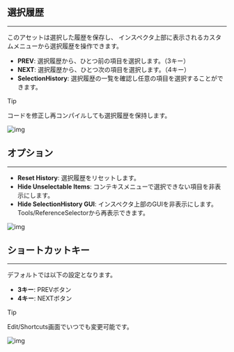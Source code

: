 ## 選択履歴
---
このアセットは選択した履歴を保存し、
インスペクタ上部に表示されるカスタムメニューから選択履歴を操作できます。

- **PREV**: 選択履歴から、ひとつ前の項目を選択します。（3キー）
- **NEXT**: 選択履歴から、ひとつ次の項目を選択します。（4キー）
- **SelectionHistory**: 選択履歴の一覧を確認し任意の項目を選択することができます。

> [!TIP]
> コードを修正し再コンパイルしても選択履歴を保持します。

![img](https://emptybraces.github.io/reference-selector/images/selection_history1.jpg)

## オプション 
---
- **Reset History**: 選択履歴をリセットします。
- **Hide Unselectable Items**: コンテキスメニューで選択できない項目を非表示にします。
- **Hide SelectionHistory GUI**: インスペクタ上部のGUIを非表示にします。Tools/ReferenceSelectorから再表示できます。

![img](https://emptybraces.github.io/reference-selector/images/selection_history2.jpg)

## ショートカットキー
---

デフォルトでは以下の設定となります。

- **3キー**: PREVボタン
- **4キー**: NEXTボタン

> [!TIP]
> Edit/Shortcuts画面でいつでも変更可能です。

![img](https://emptybraces.github.io/reference-selector/images/selection_history3.jpg)
